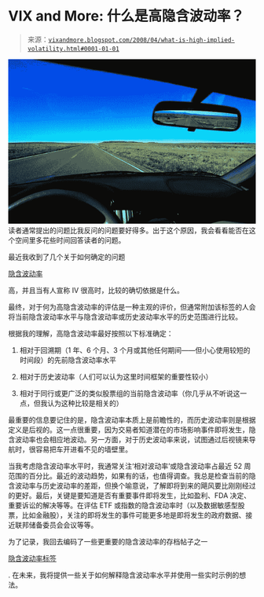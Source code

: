 <!--yml

category: 未分类

date: 2024-05-18 18:37:37

-->

# VIX and More: 什么是高隐含波动率？

> 来源：[`vixandmore.blogspot.com/2008/04/what-is-high-implied-volatility.html#0001-01-01`](http://vixandmore.blogspot.com/2008/04/what-is-high-implied-volatility.html#0001-01-01)

![图片](img/11b55fa076f15439b7265551d65e3e4a.png)读者通常提出的问题比我反问的问题要好得多。出于这个原因，我会看看能否在这个空间里多花些时间回答读者的问题。

最近我收到了几个关于如何确定的问题

[隐含波动率](http://vixandmore.blogspot.com/search/label/implied%20volatility)

高，并且当有人宣称 IV 很高时，比较的确切依据是什么。

最终，对于何为高隐含波动率的评估是一种主观的评价，但通常附加该标签的人会将当前隐含波动率水平与隐含波动率或历史波动率水平的历史范围进行比较。

根据我的理解，高隐含波动率最好按照以下标准确定：

1.  相对于回溯期（1 年、6 个月、3 个月或其他任何期间——但小心使用较短的时间段）的先前隐含波动率水平

1.  相对于历史波动率（人们可以认为这里时间框架的重要性较小）

1.  相对于同行或更广泛的类似股票组的当前隐含波动率（你几乎从不听说这一点，但我认为这种比较是相关的）

最重要的信息要记住的是，隐含波动率本质上是前瞻性的，而历史波动率则是根据定义是后视的。这一点很重要，因为交易者知道潜在的市场影响事件即将发生，隐含波动率也会相应地波动。另一方面，对于历史波动率来说，试图通过后视镜来导航时，很容易把车开进看不见的墙壁里。

当我考虑隐含波动率水平时，我通常关注‘相对波动率’或隐含波动率占最近 52 周范围的百分比。最近的波动趋势，如果有的话，也值得调查。我总是检查当前的隐含波动率与历史波动率的差距，但换个喻意说，了解即将到来的飓风要比刚刚经过的更好。最后，关键是要知道是否有重要事件即将发生，比如盈利、FDA 决定、重要诉讼的解决等等。在评估 ETF 或指数的隐含波动率时（以及数据敏感型股票，比如金融股），关注的即将发生的事件可能更多地是即将发生的政府数据、接近联邦储备委员会会议等等。

为了记录，我回去编码了一些更重要的隐含波动率的存档帖子之一

[隐含波动率标签](http://vixandmore.blogspot.com/search/label/implied%20volatility)

. 在未来，我将提供一些关于如何解释隐含波动率水平并使用一些实时示例的想法。
